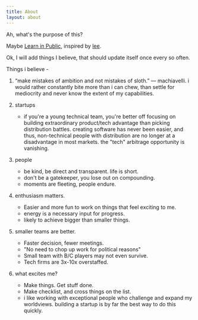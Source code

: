 ```yaml
---
title: About
layout: about
---
```


Ah, what's the purpose of this?

Maybe [Learn in Public](https://www.swyx.io/learn-in-public), inspired by [lee](https://leebyron.com/til/).

Ok, I will add things I believe, that should update itself once every so often.

Things i believe -
1. “make mistakes of ambition and not mistakes of sloth.” — machiavelli. i would rather constantly bite more than i can chew, than settle for mediocrity and never know the extent of my capabilities.

1. startups
   - if you're a young technical team, you're better off focusing on building extraordinary product/tech advantage than picking distribution battles. creating software has never been easier, and thus, non-technical people with distribution are no longer at a disadvantage in most markets. the "tech" arbitrage opportunity is vanishing.

1. people
   - be kind, be direct and transparent. life is short.
   - don't be a gatekeeper, you lose out on compounding.
   - moments are fleeting, people endure.


1. enthusiasm matters.
    - Easier and more fun to work on things that feel exciting to me.
    - energy is a necessary input for progress.
    - likely to achieve bigger than smaller things.

1. smaller teams are better.
    - Faster decision, fewer meetings.
    - "No need to chop up work for political reasons"
    - Small team with B/C players may not even survive.
    - Tech firms are 3x-10x overstaffed.

1. what excites me?
    - Make things. Get stuff done.
    - Make checklist, and cross things on the list.
    - i like working with exceptional people who challenge and expand my worldviews. building a startup is by far the best way to do this quickly.
